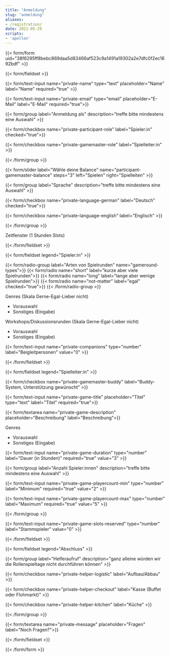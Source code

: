 ```yaml
---
title: "Anmeldung"
slug: "anmeldung"
aliases:
- /registration/
date: 2021-05-29
scripts:
- 'apollon'
---
```


{{< form/form uid="38f8295ff8bebc869daa5d83466af523c9a1491a19302a2e7dfc0f2ec1692bdf" >}}

{{< form/fieldset >}}

{{< form/text-input name="private-name" type="text" placeholder="Name" label="Name" required="true" >}}

{{< form/text-input name="private-email" type="email" placeholder="E-Mail" label="E-Mail" required="true">}}

{{< form/group label="Anmeldung als" description="treffe bitte mindestens eine Auswahl" >}}

{{< form/checkbox name="private-participant-role" label="Spieler:in" checked="true">}}

{{< form/checkbox name="private-gamemaster-role" label="Spielleiter:in" >}}

{{< /form/group >}}

{{< form/slider label="Wähle deine Balance" name="participant-gamemaster-balance" steps="3" left="Spielen" right="Spielleiten" >}}

{{< form/group label="Sprache" description="treffe bitte mindestens eine Auswahl" >}}

{{< form/checkbox name="private-language-german" label="Deutsch" checked="true">}}

{{< form/checkbox name="private-language-english" label="Englisch" >}}

{{< /form/group >}}

Zeitfenster (1 Stunden Slots)

{{< /form/fieldset >}}

{{< form/fieldset legend="Spieler:in" >}}

{{< form/radio-group label="Arten von Spielrunden" name="gameround-types">}}
  {{< form/radio name="short" label="kurze aber viele Spielrunden">}}
  {{< form/radio name="long" label="lange aber wenige Spielrunden">}}
  {{< form/radio name="not-matter" label="egal" checked="true">}}
{{< /form/radio-group >}}



Genres (Skala Gerne-Egal-Lieber nicht)
* Vorauswahl
* Sonstiges (Eingabe)

Workshops/Diskussionsrunden (Skala Gerne-Egal-Lieber nicht)
<i class="fas fa-camera"></i>
* Vorauswahl
* Sonstiges (Eingabe)

{{< form/text-input name="private-companions" type="number" label="Beigleitpersonen" value="0" >}}

{{< /form/fieldset >}}

{{< form/fieldset legend="Spielleiter:in" >}}

{{< form/checkbox name="private-gamemaster-buddy" label="Buddy-System, Unterstützung gewünscht" >}}

{{< form/text-input name="private-game-title" placeholder="Titel" type="text" label="Titel" required="true">}}

{{< form/textarea name="private-game-description" placeholder="Beschreibung" label="Beschreibung">}}

Genres
* Vorauswahl
* Sonstiges (Eingabe)

{{< form/text-input name="private-game-duration" type="number" label="Dauer (in Stunden)" required="true" value="3" >}}

{{< form/group label="Anzahl Spieler:innen" description="treffe bitte mindestens eine Auswahl" >}}

{{< form/text-input name="private-game-playercount-min" type="number" label="Minimum" required="true" value="2" >}}

{{< form/text-input name="private-game-playercount-max" type="number" label="Maximum" required="true" value="5" >}}

{{< /form/group >}}

{{< form/text-input name="private-game-slots-reserved" type="number" label="Stammspieler" value="0" >}}

{{< /form/fieldset >}}

{{< form/fieldset legend="Abschluss" >}}

{{< form/group label="Helferaufruf" description="ganz alleine würden wir die Rollenspieltage nicht durchführen können" >}}

{{< form/checkbox name="private-helper-logistic" label="Aufbau/Abbau" >}}

{{< form/checkbox name="private-helper-checkout" label="Kasse (Buffet oder Flohmarkt)" >}}

{{< form/checkbox name="private-helper-kitchen" label="Küche" >}}

{{< /form/group >}}

{{< form/textarea name="private-message" placeholder="Fragen" label="Noch Fragen?">}}

{{< /form/fieldset >}}

{{< /form/form >}}
